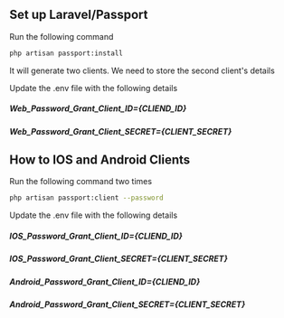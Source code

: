 ## Set up Laravel/Passport
Run the following command

```sh
php artisan passport:install
```

It will generate two clients. We need to store the second client's details

Update the .env file with the following details

##### Web_Password_Grant_Client_ID={CLIEND_ID}

##### Web_Password_Grant_Client_SECRET={CLIENT_SECRET}

## How to IOS and Android Clients

Run the following command two times

```sh
php artisan passport:client --password
```

Update the .env file with the following details

#####  IOS_Password_Grant_Client_ID={CLIEND_ID}
#####  IOS_Password_Grant_Client_SECRET={CLIENT_SECRET}

#####  Android_Password_Grant_Client_ID={CLIEND_ID}
#####  Android_Password_Grant_Client_SECRET={CLIENT_SECRET}